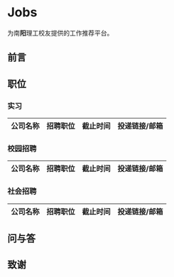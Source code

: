 # Jobs

为南**阳**理工校友提供的工作推荐平台。

## 前言

## 职位

### 实习

| 公司名称 | 招聘职位 | 截止时间 | 投递链接/邮箱 |
|:-----:|:-----:|:-----:|:-----:|

### 校园招聘

| 公司名称 | 招聘职位 | 截止时间 | 投递链接/邮箱 |
|:-----:|:-----:|:-----:|:-----:|

### 社会招聘

| 公司名称 | 招聘职位 | 截止时间 | 投递链接/邮箱 |
|:-----:|:-----:|:-----:|:-----:|

## 问与答

## 致谢
